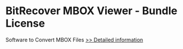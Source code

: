 # BitRecover MBOX Viewer - Bundle License
Software to Convert MBOX Files
[>> Detailed information](https://secure.shareit.com/shareit/product.html?productid=300960830&affiliateid=200057808)